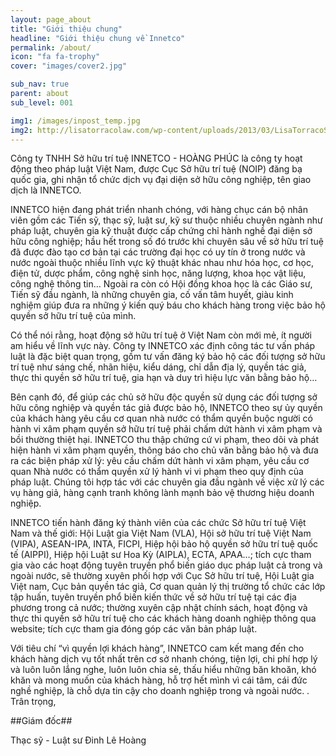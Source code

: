 ```yaml
---
layout: page_about
title: "Giới thiệu chung"
headline: "Giới thiệu chung về Innetco"
permalink: /about/
icon: "fa fa-trophy"
cover: "images/cover2.jpg"

sub_nav: true
parent: about
sub_level: 001

img1: /images/inpost_temp.jpg
img2: http://lisatorracolaw.com/wp-content/uploads/2013/03/LisaTorracoSlider.jpg
---
```


Công ty TNHH Sở hữu trí tuệ INNETCO - HOÀNG PHÚC là công ty hoạt động theo pháp luật Việt Nam, được Cục Sở hữu trí tuệ (NOIP) đăng bạ quốc gia, ghi nhận tổ chức dịch vụ đại diện sở hữu công nghiệp, tên giao dịch là INNETCO.

INNETCO hiện đang phát triển nhanh chóng, với hàng chục cán bộ nhân viên gồm các Tiến sỹ, thạc sỹ, luật sư, kỹ sư thuộc nhiều chuyên ngành như pháp luật, chuyên gia kỹ thuật được cấp chứng chỉ hành nghề đại diện sở hữu công nghiệp; hầu hết trong số đó trước khi chuyên sâu về sở hữu trí tuệ đã được đào tạo cơ bản tại các trường đại học có uy tín ở trong nước và nước ngoài thuộc nhiều lĩnh vực kỹ thuật khác nhau như hóa học, cơ học, điện tử, dược phẩm, công nghệ sinh học, năng  lượng, khoa học vật liệu, công nghệ thông tin… Ngoài ra còn có Hội đồng khoa học là các Giáo sư, Tiến sỹ đầu ngành, là những chuyên gia, cố vấn tâm huyết, giàu kinh nghiệm giúp đưa ra những ý kiến quý báu cho khách hàng trong việc bảo hộ quyền sở hữu trí tuệ của mình. 

Có thể nói rằng, hoạt động sở hữu trí tuệ ở Việt Nam còn mới mẻ, ít người am hiểu về lĩnh vực này. Công ty INNETCO xác định công tác tư vấn pháp luật là đặc biệt quan trọng, gồm tư vấn đăng ký bảo hộ các đối tượng sở hữu trí tuệ như sáng chế, nhãn hiệu, kiểu dáng, chỉ dẫn địa lý, quyền tác giả, thực thi quyền sở hữu trí tuệ, gia hạn và duy trì hiệu lực văn bằng bảo hộ…

Bên cạnh đó, để giúp các chủ sở hữu độc quyền sử dụng các đối tượng sở hữu công nghiệp và quyền tác giả được bảo hộ, INNETCO theo sự ủy quyền của khách hàng yêu cầu cơ quan nhà nước có thẩm quyền buộc người có hành vi xâm phạm quyền sở hữu trí tuệ phải chấm dứt hành vi xâm phạm và bồi thường thiệt hại. INNETCO thu thập chứng cứ vi phạm, theo dõi và phát hiện hành vi xâm phạm quyền, thông báo cho chủ văn bằng bảo hộ và đưa ra các biện pháp xử lý: yêu cầu chấm dứt hành vi xâm phạm, yêu cầu cơ quan Nhà nước có thẩm quyền xử lý hành vi vi phạm theo quy định của pháp luật. Chúng tôi hợp tác với các chuyên gia đầu ngành về việc xử lý các vụ hàng giả, hàng cạnh tranh không lành mạnh bảo vệ thương hiệu doanh nghiệp.

INNETCO tiến hành đăng ký thành viên của các chức Sở hữu trí tuệ Việt Nam và thế giới: Hội Luật gia Việt Nam (VLA), Hội sở hữu trí tuệ Việt Nam (VIPA), ASEAN-IPA, INTA, FICPI, Hiệp hội bảo hộ quyền sở hữu trí tuệ quốc tế (AIPPI), Hiệp hội Luật sư Hoa Kỳ (AIPLA), ECTA, APAA…; tích cực tham gia vào các hoạt động tuyên truyền phổ biến giáo dục pháp luật cả trong và ngoài nước, sẽ thường xuyên phối hợp với Cục Sở hữu trí tuệ, Hội Luật gia Việt nam, Cục bản quyền tác giả, Cơ quan quản lý thị trường tổ chức các lớp tập huấn, tuyên truyền phổ biến kiến thức về sở hữu trí tuệ tại các địa phương trong cả nước; thường xuyên cập nhật chính sách, hoạt động và thực thi quyền sở hữu trí tuệ cho các khách hàng doanh nghiệp thông qua website; tích cực tham gia đóng góp các văn bản pháp luật.

Với tiêu chí “vì quyền lợi khách hàng”, INNETCO cam kết mang đến cho  khách hàng dịch vụ tốt nhất trên cơ sở nhanh chóng, tiện lợi, chi phí hợp lý và luôn luôn lắng nghe, luôn luôn chia sẻ, thấu hiểu những băn khoăn, khó khăn và mong muốn của khách hàng, hỗ trợ hết mình vì cái tâm, cái đức nghề nghiệp, là chỗ dựa tin cậy cho doanh nghiệp trong và ngoài nước.
.
Trân trọng,
 
##Giám đốc##

Thạc sỹ - Luật sư Đinh Lê Hoàng

